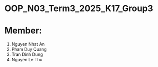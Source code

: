 # OOP_N03_Term3_2025_K17_Group3
# Member:
1. Nguyen Nhat An
2. Pham Duy Quang
3. Tran Dinh Dung
4. Nguyen Le Thu

